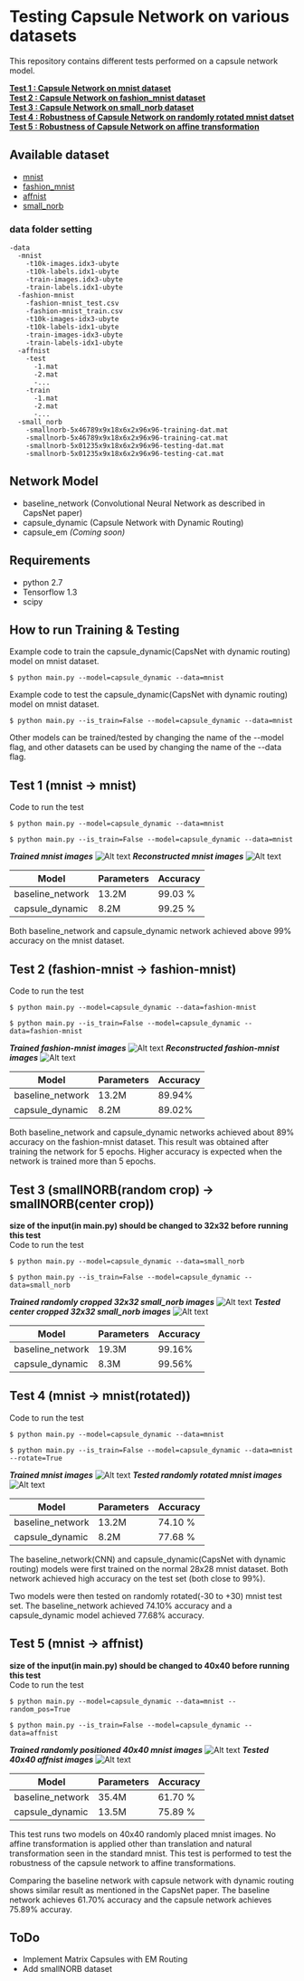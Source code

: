 # Testing Capsule Network on various datasets

This repository contains different tests performed on a capsule network model. 

[**Test 1 : Capsule Network on mnist dataset**](#test-1-mnist---mnist)  
[**Test 2 : Capsule Network on fashion_mnist dataset**](#test-2-fashion-mnist---fashion-mnist)  
[**Test 3 : Capsule Network on small_norb dataset**](#test-3-smallnorbrandom-crop---smallnorbcenter-crop)  
[**Test 4 : Robustness of Capsule Network on randomly rotated mnist datset**](#test-4-mnist---mnistrotated)  
[**Test 5 : Robustness of Capsule Network on affine transformation**](#test-5-mnist---affnist)  


## Available dataset

* [mnist](http://yann.lecun.com/exdb/mnist/)
* [fashion_mnist](https://github.com/zalandoresearch/fashion-mnist/tree/master/data/fashion)
* [affnist](http://www.cs.toronto.edu/~tijmen/affNIST/32x/transformed/)
* [small_norb](https://cs.nyu.edu/~ylclab/data/norb-v1.0-small/)

### data folder setting
```
-data
  -mnist
    -t10k-images.idx3-ubyte
    -t10k-labels.idx1-ubyte
    -train-images.idx3-ubyte
    -train-labels.idx1-ubyte
  -fashion-mnist
    -fashion-mnist_test.csv
    -fashion-mnist_train.csv
    -t10k-images-idx3-ubyte
    -t10k-labels-idx1-ubyte
    -train-images-idx3-ubyte
    -train-labels-idx1-ubyte
  -affnist
    -test
      -1.mat
      -2.mat
      -...
    -train
      -1.mat
      -2.mat
      -...
  -small_norb
    -smallnorb-5x46789x9x18x6x2x96x96-training-dat.mat
    -smallnorb-5x46789x9x18x6x2x96x96-training-cat.mat
    -smallnorb-5x01235x9x18x6x2x96x96-testing-dat.mat
    -smallnorb-5x01235x9x18x6x2x96x96-testing-cat.mat
```
## Network Model
* baseline_network (Convolutional Neural Network as described in CapsNet paper)
* capsule_dynamic (Capsule Network with Dynamic Routing)
* capsule_em *(Coming soon)*

## Requirements
* python 2.7
* Tensorflow 1.3
* scipy


## How to run Training & Testing
Example code to train the capsule_dynamic(CapsNet with dynamic routing) model on mnist dataset.
```
$ python main.py --model=capsule_dynamic --data=mnist
```

Example code to test the capsule_dynamic(CapsNet with dynamic routing) model on mnist dataset.
```
$ python main.py --is_train=False --model=capsule_dynamic --data=mnist
```

Other models can be trained/tested by changing the name of the --model flag, and other datasets can be used by changing the name of the --data flag.

## Test 1 (mnist -> mnist)
Code to run the test
```
$ python main.py --model=capsule_dynamic --data=mnist 
```

```
$ python main.py --is_train=False --model=capsule_dynamic --data=mnist 
```

***Trained mnist images***
![Alt text](images/mnist_gt.jpg?raw=true "mnist")
***Reconstructed mnist images***
![Alt text](images/mnist_recon.jpg?raw=true "mnist reconstructed")

| Model            | Parameters | Accuracy |
| ---------------- | ---------- | -------- |
| baseline_network |    13.2M   |  99.03 % |
| capsule_dynamic  |     8.2M   |  99.25 % |

Both baseline_network and capsule_dynamic network achieved above 99% accuracy on the mnist dataset. 

## Test 2 (fashion-mnist -> fashion-mnist)

Code to run the test
```
$ python main.py --model=capsule_dynamic --data=fashion-mnist 
```

```
$ python main.py --is_train=False --model=capsule_dynamic --data=fashion-mnist 
```

***Trained fashion-mnist images***
![Alt text](images/fashion_mnist_gt.jpg?raw=true "fashion-mnist")
***Reconstructed fashion-mnist images***
![Alt text](images/fashion_mnist_recon.jpg?raw=true "fashion-mnist reconstructed") 

| Model            | Parameters | Accuracy |
| ---------------- | ---------- | -------- |
| baseline_network |    13.2M   |  89.94%  |
| capsule_dynamic  |     8.2M   |  89.02%  |


Both baseline_network and capsule_dynamic networks achieved about 89% accuracy on the fashion-mnist dataset. This result was obtained after training the network for 5 epochs. Higher accuracy is expected when the network is trained more than 5 epochs. 

## Test 3 (smallNORB(random crop) -> smallNORB(center crop))
**size of the input(in main.py) should be changed to 32x32 before running this test**  
Code to run the test
```
$ python main.py --model=capsule_dynamic --data=small_norb
```

```
$ python main.py --is_train=False --model=capsule_dynamic --data=small_norb
```

***Trained randomly cropped 32x32 small_norb images***
![Alt text](images/smallnorb_train.jpg?raw=true "smallnorb")
***Tested center cropped 32x32 small_norb images***
![Alt text](images/smallnorb_test.jpg?raw=true "smallnorb")

| Model            | Parameters | Accuracy |
| ---------------- | ---------- | -------- |
| baseline_network |    19.3M   |  99.16%  |
| capsule_dynamic  |     8.3M   |  99.56%  |



## Test 4 (mnist -> mnist(rotated))
Code to run the test
```
$ python main.py --model=capsule_dynamic --data=mnist
```
```
$ python main.py --is_train=False --model=capsule_dynamic --data=mnist --rotate=True
```

***Trained mnist images***
![Alt text](images/mnist_gt.jpg?raw=true "mnist") 
***Tested randomly rotated mnist images***
![Alt text](images/mnist_rotated.jpg?raw=true "rotated mnist")

| Model            | Parameters | Accuracy |
| ---------------- | ---------- | -------- |
| baseline_network |    13.2M   |  74.10 % |
| capsule_dynamic  |     8.2M   |  77.68 % |


The baseline_network(CNN) and capsule_dynamic(CapsNet with dynamic routing) models were first trained on the normal 28x28 mnist dataset. Both network achieved high accuracy on the test set (both close to 99%). 

Two models were then tested on randomly rotated(-30 to +30) mnist test set. The baseline_network achieved 74.10% accuracy and a capsule_dynamic model achieved 77.68% accuracy.


## Test 5 (mnist -> affnist)
**size of the input(in main.py) should be changed to 40x40 before running this test**  
Code to run the test
```
$ python main.py --model=capsule_dynamic --data=mnist --random_pos=True
```
```
$ python main.py --is_train=False --model=capsule_dynamic --data=affnist
```
***Trained randomly positioned 40x40 mnist images***
![Alt text](images/mnist40.jpg?raw=true "mnist40") 
***Tested 40x40 affnist images***
![Alt text](images/affnist.jpg?raw=true "affnist") 

| Model            | Parameters | Accuracy |
| ---------------- | ---------- | -------- |
| baseline_network |    35.4M   |  61.70 % |
| capsule_dynamic  |    13.5M   |  75.89 % |


This test runs two models on 40x40 randomly placed mnist images. No affine transformation is applied other than translation and natural transformation seen in the standard mnist. This test is performed to test the robustness of the capsule network to affine transformations.

Comparing the baseline network with capsule network with dynamic routing shows similar result as mentioned in the CapsNet paper. The baseline network achieves 61.70% accuracy and the capsule network achieves 75.89% accuray.

## ToDo
* Implement Matrix Capsules with EM Routing 
* Add smallNORB dataset


